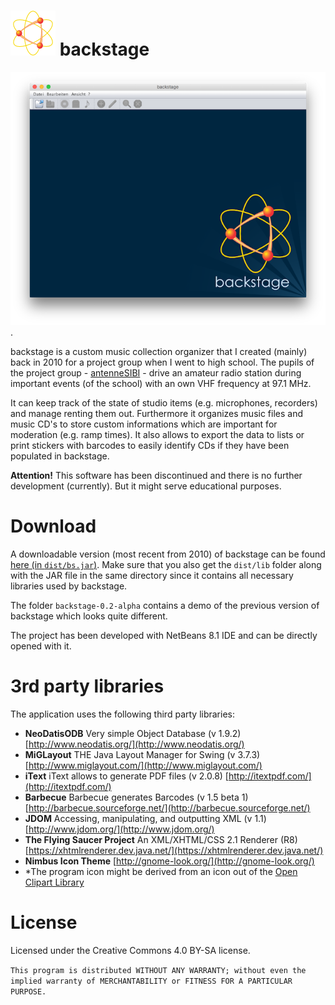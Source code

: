 # ![backstage program icon](/icon.png?raw=true "backstage program icon") backstage

[![Screenshot of the program](/screenshot.png?raw=true "Screenshot of the main application window")](/screenshot.png?raw=true).

backstage is a custom music collection organizer that I created (mainly) back in 2010 for a project group when I went to high school. The pupils of the project group - [antenneSIBI](http://www.sibi-honnef.de/index.php/antennesibi.html) - drive an amateur radio station during important events (of the school) with an own VHF frequency at 97.1 MHz. 

It can keep track of the state of studio items (e.g. microphones, recorders) and manage renting them out. Furthermore it organizes music files and music CD's to store custom informations which are important for moderation (e.g. ramp times). It also allows to export the data to lists or print stickers with barcodes to easily identify CDs if they have been populated in backstage.

**Attention!** This software has been discontinued and there is no further development (currently). But it might serve educational purposes.

# Download

A downloadable version (most recent from 2010) of backstage can be found [here (in `dist/bs.jar`)](/dist/bs.jar?raw=true). Make sure that you also get the `dist/lib` folder along with the JAR file in the same directory since it contains all necessary libraries used by backstage.

The folder `backstage-0.2-alpha` contains a demo of the previous version of backstage which looks quite different.

The project has been developed with NetBeans 8.1 IDE and can be directly opened with it.

# 3rd party libraries

The application uses the following third party libraries:

  - **NeoDatisODB** Very simple Object Database (v 1.9.2) [http://www.neodatis.org/](http://www.neodatis.org/)
  - **MiGLayout** THE Java Layout Manager for Swing (v 3.7.3) [http://www.miglayout.com/](http://www.miglayout.com/)
  - **iText** iText allows to generate PDF files (v 2.0.8) [http://itextpdf.com/](http://itextpdf.com/)
  - **Barbecue** Barbecue generates Barcodes (v 1.5 beta 1) [http://barbecue.sourceforge.net/](http://barbecue.sourceforge.net/)
  - **JDOM** Accessing, manipulating, and outputting XML (v 1.1) [http://www.jdom.org/](http://www.jdom.org/)
  - **The Flying Saucer Project** An XML/XHTML/CSS 2.1 Renderer (R8) [https://xhtmlrenderer.dev.java.net/](https://xhtmlrenderer.dev.java.net/)
  - **Nimbus Icon Theme** [http://gnome-look.org/](http://gnome-look.org/)
  - *The program icon might be derived from an icon out of the [Open Clipart Library](https://openclipart.org/)

# License

Licensed under the Creative Commons 4.0 BY-SA license.

`This program is distributed WITHOUT ANY WARRANTY; without even the implied warranty of MERCHANTABILITY or FITNESS FOR A PARTICULAR PURPOSE.`